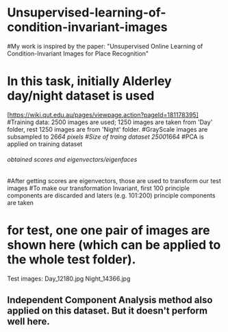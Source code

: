 # Unsupervised-learning-of-condition-invariant-images
#My work is inspired by the paper: "Unsupervised Online Learning of Condition-Invariant Images for Place Recognition" 

# In this task, initially Alderley day/night dataset is used 
[https://wiki.qut.edu.au/pages/viewpage.action?pageId=181178395]
#Training data: 2500 images are used; 1250 images are taken from 'Day' folder, rest 1250 images are from 'Night' folder.
#GrayScale images are subsampled to 26*64 pixels
#Size of traing dataset 2500*1664
#PCA is applied on training dataset
###### obtained scores and eigenvectors/eigenfaces

#After getting scores are eigenvectors, those are used to transform our test images
#To make our transformation Invariant, first 100 principle components are discarded and laters (e.g. 101:200) principle components are taken

# for test, one one pair of images are shown here (which can be applied to the whole test folder).
Test images:
Day_12180.jpg
Night_14366.jpg


## Independent Component Analysis method also applied on this dataset. But it doesn't perform well here.


